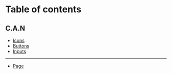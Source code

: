 # Table of contents

## C.A.N

* [Icons](README.md)
* [Buttons](c.a.n/buttons.md)
* [Inputs](c.a.n/inputs.md)

***

* [Page](page.md)
